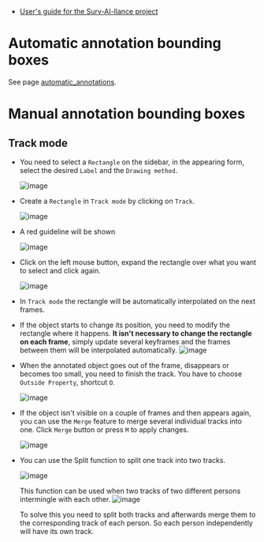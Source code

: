 - [User's guide for the Surv-AI-llance project](../README.md)

# Automatic annotation bounding boxes

See page [automatic_annotations](https://github.com/ReggieVW/cvat-docs/blob/main/manual/automatic_annotations.md).

# Manual annotation bounding boxes

## Track mode 

-   You need to select a ``Rectangle`` on the sidebar,
    in the appearing form, select the desired ``Label`` and the ``Drawing method``.

    ![image](https://user-images.githubusercontent.com/35894891/176419500-b80df927-a01c-42c3-b39f-93e9bb7e8554.png)

- Create a ``Rectangle`` in ``Track mode`` by clicking on ``Track``.

  ![image](https://user-images.githubusercontent.com/35894891/170965613-ce958d91-9032-418a-9add-65bdd8572456.png)
      
- A red guideline will be shown
    
  ![image](https://user-images.githubusercontent.com/35894891/171143541-bf2aa35d-71ab-487c-981f-03e03ffd048b.png)
      
- Click on the left mouse button, expand the rectangle over what you want to select and click again.

  ![image](https://user-images.githubusercontent.com/35894891/171145155-a629d26b-21f4-42f4-906f-40e60b75dc83.png)

- In ``Track mode`` the rectangle will be automatically interpolated on the next frames. 

- If the object starts to change its position, you need to modify the rectangle where it happens.
      <b>It isn't necessary to change the rectangle on each frame</b>, simply update several keyframes
      and the frames between them will be interpolated automatically.
     ![image](https://user-images.githubusercontent.com/35894891/200810100-aec1785c-a480-4f5e-aa20-768c6bbcddde.png)

-   When the annotated object goes out of the frame, disappears or becomes too small, you need to
    finish the track. You have to choose ``Outside Property``, shortcut ``O``.
    
    ![image](https://user-images.githubusercontent.com/35894891/171151873-8cbb49a2-48bf-43fd-8501-9b146c90d6ee.png)

-   If the object isn't visible on a couple of frames and then appears again,
    you can use the ``Merge`` feature to merge several individual tracks
    into one. Click ``Merge`` button or press ``M`` to apply changes.

    ![image](https://user-images.githubusercontent.com/35894891/170968838-ef104d4f-f749-4703-9ff5-84fce598caf5.png)
    
-   You can use the Split function to split one track into two tracks.

    ![image](https://user-images.githubusercontent.com/35894891/200807258-f958499b-a743-4899-92c0-933a708e5ed7.png)
    
    This function can be used when two tracks of two different persons intermingle with each other. 
    ![image](https://user-images.githubusercontent.com/35894891/200848287-7399541e-a326-491a-9328-c863be5e4c94.png) 
    
    To solve this you need to split both tracks and afterwards merge them to the corresponding track of each person. So each person independently will have its own         track.

    
